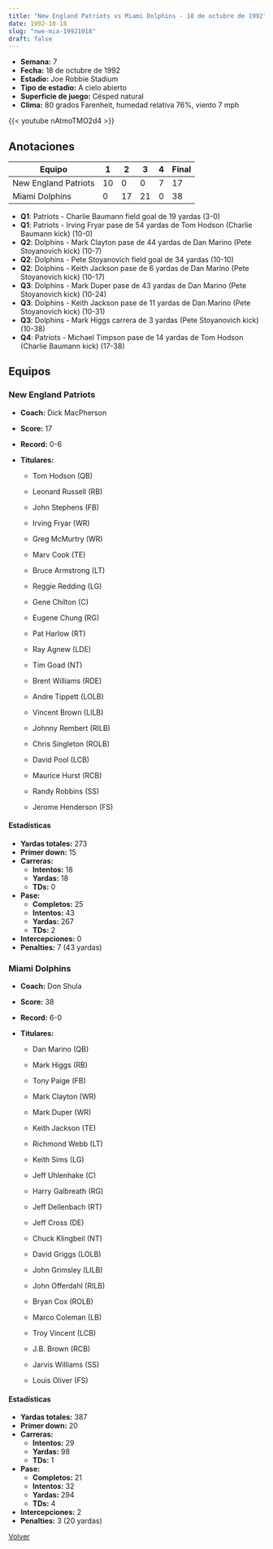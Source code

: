 ```yaml
---
title: "New England Patriots vs Miami Dolphins - 18 de octubre de 1992"
date: 1992-10-18
slug: "nwe-mia-19921018"
draft: false
---
```


- **Semana:** 7
- **Fecha:** 18 de octubre de 1992
- **Estadio:** Joe Robbie Stadium
- **Tipo de estadio:** A cielo abierto
- **Superficie de juego:** Césped natural
- **Clima:** 80 grados Farenheit, humedad relativa 76%, viento 7 mph


{{< youtube nAtmoTMO2d4 >}}


## Anotaciones
| Equipo | 1 | 2 | 3 | 4 | Final |
|--------|---|---|---|---|-------|
| New England Patriots  | 10 | 0 | 0 | 7  | 17 |
| Miami Dolphins  | 0 | 17 | 21 | 0  | 38 |
- **Q1**: Patriots - Charlie Baumann field goal de 19 yardas (3-0)
- **Q1**: Patriots - Irving Fryar pase de 54 yardas de Tom Hodson (Charlie Baumann kick) (10-0)
- **Q2**: Dolphins - Mark Clayton pase de 44 yardas de Dan Marino (Pete Stoyanovich kick) (10-7)
- **Q2**: Dolphins - Pete Stoyanovich field goal de 34 yardas (10-10)
- **Q2**: Dolphins - Keith Jackson pase de 6 yardas de Dan Marino (Pete Stoyanovich kick) (10-17)
- **Q3**: Dolphins - Mark Duper pase de 43 yardas de Dan Marino (Pete Stoyanovich kick) (10-24)
- **Q3**: Dolphins - Keith Jackson pase de 11 yardas de Dan Marino (Pete Stoyanovich kick) (10-31)
- **Q3**: Dolphins - Mark Higgs carrera de 3 yardas (Pete Stoyanovich kick) (10-38)
- **Q4**: Patriots - Michael Timpson pase de 14 yardas de Tom Hodson (Charlie Baumann kick) (17-38)


## Equipos


### New England Patriots
* **Coach:** Dick MacPherson
* **Score:** 17
* **Record:** 0-6
* **Titulares:** 

  * Tom Hodson (QB) 

  * Leonard Russell (RB) 

  * John Stephens (FB) 

  * Irving Fryar (WR) 

  * Greg McMurtry (WR) 

  * Marv Cook (TE) 

  * Bruce Armstrong (LT) 

  * Reggie Redding (LG) 

  * Gene Chilton (C) 

  * Eugene Chung (RG) 

  * Pat Harlow (RT) 

  * Ray Agnew (LDE) 

  * Tim Goad (NT) 

  * Brent Williams (RDE) 

  * Andre Tippett (LOLB) 

  * Vincent Brown (LILB) 

  * Johnny Rembert (RILB) 

  * Chris Singleton (ROLB) 

  * David Pool (LCB) 

  * Maurice Hurst (RCB) 

  * Randy Robbins (SS) 

  * Jerome Henderson (FS) 

#### Estadísticas
* **Yardas totales:** 273
* **Primer down:** 15
* **Carreras:**
  * **Intentos:** 18
  * **Yardas:** 18
  * **TDs:** 0
* **Pase:**
  * **Completos:** 25
  * **Intentos:** 43
  * **Yardas:** 267
  * **TDs:** 2
* **Intercepciones:** 0
* **Penalties:** 7 (43 yardas)

### Miami Dolphins
* **Coach:** Don Shula
* **Score:** 38
* **Record:** 6-0
* **Titulares:** 

  * Dan Marino (QB) 

  * Mark Higgs (RB) 

  * Tony Paige (FB) 

  * Mark Clayton (WR) 

  * Mark Duper (WR) 

  * Keith Jackson (TE) 

  * Richmond Webb (LT) 

  * Keith Sims (LG) 

  * Jeff Uhlenhake (C) 

  * Harry Galbreath (RG) 

  * Jeff Dellenbach (RT) 

  * Jeff Cross (DE) 

  * Chuck Klingbeil (NT) 

  * David Griggs (LOLB) 

  * John Grimsley (LILB) 

  * John Offerdahl (RILB) 

  * Bryan Cox (ROLB) 

  * Marco Coleman (LB) 

  * Troy Vincent (LCB) 

  * J.B. Brown (RCB) 

  * Jarvis Williams (SS) 

  * Louis Oliver (FS) 

#### Estadísticas
* **Yardas totales:** 387
* **Primer down:** 20
* **Carreras:**
  * **Intentos:** 29
  * **Yardas:** 98
  * **TDs:** 1
* **Pase:**
  * **Completos:** 21
  * **Intentos:** 32
  * **Yardas:** 294
  * **TDs:** 4
* **Intercepciones:** 2
* **Penalties:** 3 (20 yardas)


[Volver](/historia/1992)

